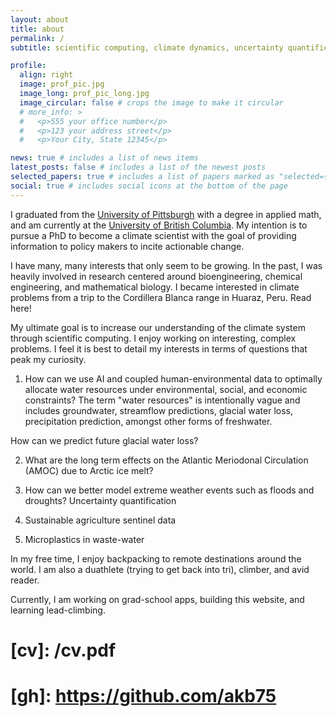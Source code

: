 ```yaml
---
layout: about
title: about
permalink: /
subtitle: scientific computing, climate dynamics, uncertainty quantification

profile:
  align: right
  image: prof_pic.jpg
  image_long: prof_pic_long.jpg
  image_circular: false # crops the image to make it circular
  # more_info: >
  #   <p>555 your office number</p>
  #   <p>123 your address street</p>
  #   <p>Your City, State 12345</p>

news: true # includes a list of news items
latest_posts: false # includes a list of the newest posts
selected_papers: true # includes a list of papers marked as "selected={true}"
social: true # includes social icons at the bottom of the page
---
```


I graduated from the [University of Pittsburgh][pitt] with a degree in applied math, and am currently at the [University of British Columbia][ubc]. My intention is to pursue a PhD to become a climate scientist with the goal of providing information to policy makers to incite actionable change.

I have many, many interests that only seem to be growing. In the past, I was heavily involved in research centered around bioengineering, chemical engineering, and mathematical biology. I became interested in climate problems from a trip to the Cordillera Blanca range in Huaraz, Peru. Read here!

My ultimate goal is to increase our understanding of the climate system through scientific computing. I enjoy working on interesting, complex problems. I feel it is best to detail my interests in terms of questions that peak my curiosity.

1. How can we use AI and coupled human-environmental data to optimally allocate water resources under environmental, social, and economic constraints?
   The term "water resources" is intentionally vague and includes groundwater, streamflow predictions, glacial water loss, precipitation prediction, amongst other forms of freshwater.

How can we predict future glacial water loss?

2. What are the long term effects on the Atlantic Meriodonal Circulation (AMOC) due to Arctic ice melt?

3. How can we better model extreme weather events such as floods and droughts? Uncertainty quantification

4. Sustainable agriculture sentinel data

5. Microplastics in waste-water

In my free time, I enjoy backpacking to remote destinations around the world. I am also a duathlete (trying to get back into tri), climber, and avid reader.

Currently, I am working on grad-school apps, building this website, and learning lead-climbing.

# [cv]: /cv.pdf

[pitt]: https://www.pitt.edu/

# [gh]: https://github.com/akb75

[ubc]: https://www.ubc.ca/
